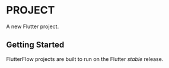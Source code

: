 # PROJECT

A new Flutter project.

## Getting Started

FlutterFlow projects are built to run on the Flutter _stable_ release.
